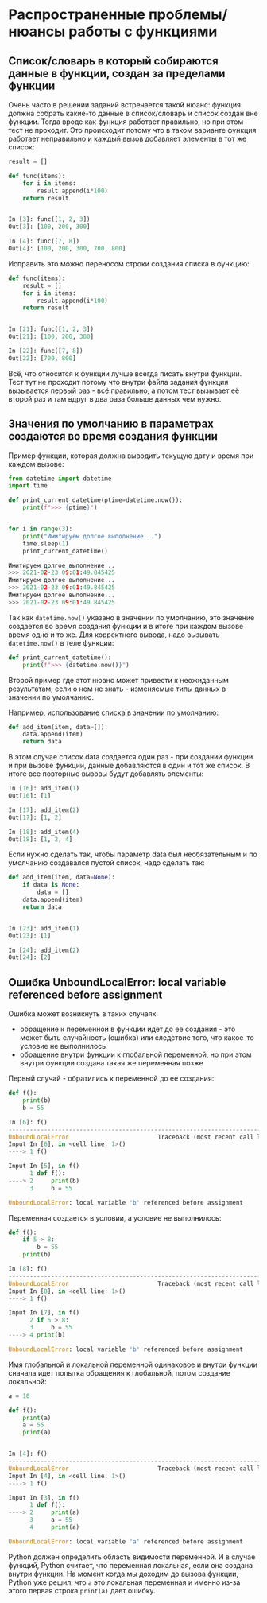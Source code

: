# Распространенные проблемы/нюансы работы с функциями

## Список/словарь в который собираются данные в функции, создан за пределами функции

Очень часто в решении заданий встречается такой нюанс: функция должна собрать какие-то данные в список/словарь
и список создан вне функции. Тогда вроде как функция работает правильно,
но при этом тест не проходит. Это происходит потому что в таком варианте функция
работает неправильно и каждый вызов добавляет элементы в тот же список:

```python
result = []

def func(items):
    for i in items:
        result.append(i*100)
    return result


In [3]: func([1, 2, 3])
Out[3]: [100, 200, 300]

In [4]: func([7, 8])
Out[4]: [100, 200, 300, 700, 800]
```

Исправить это можно переносом строки создания списка в функцию:

```python
def func(items):
    result = []
    for i in items:
        result.append(i*100)
    return result


In [21]: func([1, 2, 3])
Out[21]: [100, 200, 300]

In [22]: func([7, 8])
Out[22]: [700, 800]
```

Всё, что относится к функции лучше всегда писать внутри функции.
Тест тут не проходит потому что внутри файла задания функция вызывается первый
раз - всё правильно, а потом тест вызывает её второй раз и там вдруг в два раза больше данных чем нужно.

## Значения по умолчанию в параметрах создаются во время создания функции

Пример функции, которая должна выводить текущую дату и время при каждом вызове:

```python
from datetime import datetime
import time

def print_current_datetime(ptime=datetime.now()):
    print(f">>> {ptime}")


for i in range(3):
    print("Имитируем долгое выполнение...")
    time.sleep(1)
    print_current_datetime()

Имитируем долгое выполнение...
>>> 2021-02-23 09:01:49.845425
Имитируем долгое выполнение...
>>> 2021-02-23 09:01:49.845425
Имитируем долгое выполнение...
>>> 2021-02-23 09:01:49.845425
```

Так как ``datetime.now()`` указано в значении по умолчанию,
это значение создается во время создания функции и в итоге при каждом вызове
время одно и то же. Для корректного вывода, надо вызывать ``datetime.now()``
в теле функции:

```python
def print_current_datetime():
    print(f">>> {datetime.now()}")
```


Второй пример где этот нюанс может привести к неожиданным результатам,
если о нем не знать - изменяемые типы данных в значении по умолчанию.

Например, использование списка в значении по умолчанию:

```python
def add_item(item, data=[]):
    data.append(item)
    return data
```

В этом случае список data создается один раз - при создании функции и
при вызове функции, данные добавляются в один и тот же список.
В итоге все повторные вызовы будут добавлять элементы:

```python
In [16]: add_item(1)
Out[16]: [1]

In [17]: add_item(2)
Out[17]: [1, 2]

In [18]: add_item(4)
Out[18]: [1, 2, 4]
```

Если нужно сделать так, чтобы параметр data был необязательным и по умолчанию
создавался пустой список, надо сделать так:

```python
def add_item(item, data=None):
    if data is None:
        data = []
    data.append(item)
    return data


In [23]: add_item(1)
Out[23]: [1]

In [24]: add_item(2)
Out[24]: [2]
```

## Ошибка UnboundLocalError: local variable referenced before assignment

Ошибка может возникнуть в таких случаях:

* обращение к переменной в функции идет до ее создания - это может быть
случайность (ошибка) или следствие того, что какое-то условие не выполнилось
* обращение внутри функции к глобальной переменной, но при этом внутри функции
создана такая же переменная позже

Первый случай - обратились к переменной до ее создания:

```python
def f():
    print(b)
    b = 55

In [6]: f()
---------------------------------------------------------------------------
UnboundLocalError                         Traceback (most recent call last)
Input In [6], in <cell line: 1>()
----> 1 f()

Input In [5], in f()
      1 def f():
----> 2     print(b)
      3     b = 55

UnboundLocalError: local variable 'b' referenced before assignment
```

Переменная создается в условии, а условие не выполнилось:

```python
def f():
    if 5 > 8:
        b = 55
    print(b)

In [8]: f()
---------------------------------------------------------------------------
UnboundLocalError                         Traceback (most recent call last)
Input In [8], in <cell line: 1>()
----> 1 f()

Input In [7], in f()
      2 if 5 > 8:
      3     b = 55
----> 4 print(b)

UnboundLocalError: local variable 'b' referenced before assignment
```

Имя глобальной и локальной переменной одинаковое и внутри функции сначала идет
попытка обращения к глобальной, потом создание локальной:

```python
a = 10

def f():
    print(a)
    a = 55
    print(a)


In [4]: f()
---------------------------------------------------------------------------
UnboundLocalError                         Traceback (most recent call last)
Input In [4], in <cell line: 1>()
----> 1 f()

Input In [3], in f()
      1 def f():
----> 2     print(a)
      3     a = 55
      4     print(a)

UnboundLocalError: local variable 'a' referenced before assignment
```


Python должен определить область видимости переменной. И в случае функций, Python
считает, что переменная локальная, если она создана внутри функции.
На момент когда мы доходим до вызова функции, Python уже решил, что ``a`` это
локальная переменная и именно из-за этого первая строка ``print(a)`` дает ошибку.

